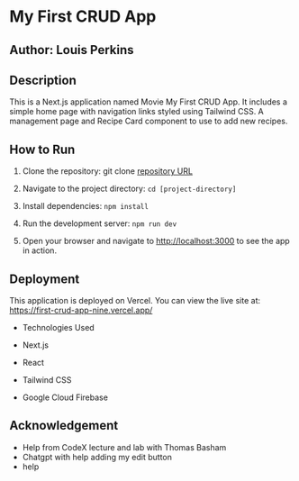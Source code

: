 # My First CRUD App

## Author: Louis Perkins

## Description

This is a Next.js application named Movie My First CRUD App. It includes a simple home page with navigation links styled using Tailwind CSS. A management page and Recipe Card component to use to add new recipes.

## How to Run

1. Clone the repository: git clone [repository URL](https://github.com/laperkins2/first-crud-app.git)

2. Navigate to the project directory: `cd [project-directory]`

3. Install dependencies: `npm install`

4. Run the development server: `npm run dev`

5. Open your browser and navigate to [http://localhost:3000](http://localhost:300) to see the app in action.

## Deployment

This application is deployed on Vercel. You can view the live site at: <https://first-crud-app-nine.vercel.app/>

- Technologies Used

- Next.js

- React

- Tailwind CSS

- Google Cloud Firebase

## Acknowledgement

- Help from CodeX lecture and lab with Thomas Basham
- Chatgpt with help adding my edit button
- help
